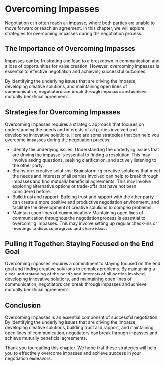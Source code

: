Overcoming Impasses
=========================================================================

Negotiation can often reach an impasse, where both parties are unable to move forward or reach an agreement. In this chapter, we will explore strategies for overcoming impasses during the negotiation process.

The Importance of Overcoming Impasses
-------------------------------------

Impasses can be frustrating and lead to a breakdown in communication and a loss of opportunities for value creation. However, overcoming impasses is essential to effective negotiation and achieving successful outcomes.

By identifying the underlying issues that are driving the impasse, developing creative solutions, and maintaining open lines of communication, negotiators can break through impasses and achieve mutually beneficial agreements.

Strategies for Overcoming Impasses
----------------------------------

Overcoming impasses requires a strategic approach that focuses on understanding the needs and interests of all parties involved and developing innovative solutions. Here are some strategies that can help you overcome impasses during the negotiation process:

* Identify the underlying issues: Understanding the underlying issues that are driving the impasse is essential to finding a resolution. This may involve asking questions, seeking clarification, and actively listening to the other party.
* Brainstorm creative solutions: Brainstorming creative solutions that meet the needs and interests of all parties involved can help to break through impasses and find mutually beneficial agreements. This may involve exploring alternative options or trade-offs that have not been considered before.
* Build trust and rapport: Building trust and rapport with the other party can create a more positive and productive negotiation environment, and facilitate the development of creative solutions to complex problems.
* Maintain open lines of communication: Maintaining open lines of communication throughout the negotiation process is essential to overcoming impasses. This may involve setting up regular check-ins or meetings to discuss progress and share ideas.

Pulling it Together: Staying Focused on the End Goal
----------------------------------------------------

Overcoming impasses requires a commitment to staying focused on the end goal and finding creative solutions to complex problems. By maintaining a clear understanding of the needs and interests of all parties involved, developing innovative solutions, and maintaining open lines of communication, negotiators can break through impasses and achieve mutually beneficial agreements.

Conclusion
----------

Overcoming impasses is an essential component of successful negotiation. By identifying the underlying issues that are driving the impasse, developing creative solutions, building trust and rapport, and maintaining open lines of communication, negotiators can break through impasses and achieve mutually beneficial agreements.

Thank you for reading this chapter. We hope that these strategies will help you to effectively overcome impasses and achieve success in your negotiation endeavors.
